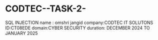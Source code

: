 # CODTEC--TASK-2-
SQL INJECTION
name : omshri jangid
company:CODTEC IT SOLUTONS
ID:CT08EDE
domain:CYBER SECURITY
duration: DECEMBER 2024 TO JANUARY 2025
